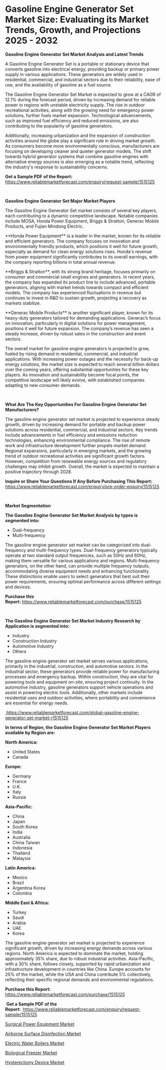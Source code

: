 <p><h1>Gasoline Engine Generator Set Market Size: Evaluating its Market Trends, Growth, and Projections 2025 - 2032</h1></p><p><strong>Gasoline Engine Generator Set Market Analysis and Latest Trends</strong></p>
<p><p>A Gasoline Engine Generator Set is a portable or stationary device that converts gasoline into electrical energy, providing backup or primary power supply in various applications. These generators are widely used in residential, commercial, and industrial sectors due to their reliability, ease of use, and the availability of gasoline as a fuel source. </p><p>The Gasoline Engine Generator Set Market is expected to grow at a CAGR of 12.1% during the forecast period, driven by increasing demand for reliable power in regions with unstable electricity supply. The rise in outdoor recreational activities, along with the growing need for emergency power solutions, further fuels market expansion. Technological advancements, such as improved fuel efficiency and reduced emissions, are also contributing to the popularity of gasoline generators. </p><p>Additionally, increasing urbanization and the expansion of construction activities around the globe play a significant role in driving market growth. As consumers become more environmentally conscious, manufacturers are focusing on developing cleaner and quieter generator models. The shift towards hybrid generator systems that combine gasoline engines with alternative energy sources is also emerging as a notable trend, reflecting the industry's response to sustainability concerns.</p></p>
<p><strong>Get a Sample PDF of the Report:&nbsp;</strong> <a href="https://www.reliablemarketforecast.com/enquiry/request-sample/1515125?utm_campaign=3094&utm_medium=2&utm_source=Github&utm_content=ia&utm_term=10042025&utm_id=gasoline-engine-generator-set">https://www.reliablemarketforecast.com/enquiry/request-sample/1515125</a></p>
<p>&nbsp;</p>
<p><strong>Gasoline Engine Generator Set Major Market Players</strong></p>
<p><p>The Gasoline Engine Generator Set market consists of several key players, each contributing to a dynamic competitive landscape. Notable companies include MOSA, Honda Power Equipment, Briggs & Stratton, Generac Mobile Products, and Fujian Mindong Electric.</p><p>**Honda Power Equipment** is a leader in the market, known for its reliable and efficient generators. The company focuses on innovation and environmentally friendly products, which positions it well for future growth, especially as demand for clean energy solutions rises. Honda's revenue from power equipment significantly contributes to its overall earnings, with the company reporting billions in total annual revenue.</p><p>**Briggs & Stratton**, with its strong brand heritage, focuses primarily on consumer and commercial small engines and generators. In recent years, the company has expanded its product line to include advanced, portable generators, aligning with market trends towards compact and efficient models. The company has experienced fluctuations in revenue but continues to invest in R&D to sustain growth, projecting a recovery as markets stabilize.</p><p>**Generac Mobile Products** is another significant player, known for its heavy-duty generators tailored for demanding applications. Generac’s focus on innovation, particularly in digital solutions for power management, positions it well for future expansion. The company’s revenue has seen a steady increase, driven by robust sales in the construction and event sectors.</p><p>The overall market for gasoline engine generators is projected to grow, fueled by rising demand in residential, commercial, and industrial applications. With increasing power outages and the necessity for back-up energy solutions, the market size is expected to reach several billion dollars over the coming years, offering substantial opportunities for these key players. As innovation and sustainability become focal points, the competitive landscape will likely evolve, with established companies adapting to new consumer demands.</p></p>
<p>&nbsp;</p>
<p><strong>What Are The Key Opportunities For Gasoline Engine Generator Set Manufacturers?</strong></p>
<p><p>The gasoline engine generator set market is projected to experience steady growth, driven by increasing demand for portable and backup power solutions across residential, commercial, and industrial sectors. Key trends include advancements in fuel efficiency and emissions reduction technologies, enhancing environmental compliance. The rise of remote work and infrastructure development further propels market demand. Regional expansions, particularly in emerging markets, and the growing trend of outdoor recreational activities are significant growth factors. However, competition from renewable energy sources and regulatory challenges may inhibit growth. Overall, the market is expected to maintain a positive trajectory through 2028.</p></p>
<p><strong>Inquire or Share Your Questions If Any Before Purchasing This Report:</strong> <a href="https://www.reliablemarketforecast.com/enquiry/pre-order-enquiry/1515125?utm_campaign=3094&utm_medium=2&utm_source=Github&utm_content=ia&utm_term=10042025&utm_id=gasoline-engine-generator-set">https://www.reliablemarketforecast.com/enquiry/pre-order-enquiry/1515125</a></p>
<p>&nbsp;</p>
<p><strong>Market Segmentation</strong></p>
<p><strong>The Gasoline Engine Generator Set Market Analysis by types is segmented into:</strong></p>
<p><ul><li>Dual-frequency</li><li>Multi-frequency</li></ul></p>
<p><p>The gasoline engine generator set market can be categorized into dual-frequency and multi-frequency types. Dual-frequency generators typically operate at two standard output frequencies, such as 50Hz and 60Hz, making them versatile for various applications and regions. Multi-frequency generators, on the other hand, can provide multiple frequency outputs, accommodating diverse equipment needs and enhancing functionality. These distinctions enable users to select generators that best suit their power requirements, ensuring optimal performance across different settings and devices.</p></p>
<p><strong>Purchase this Report:&nbsp;</strong><a href="https://www.reliablemarketforecast.com/purchase/1515125?utm_campaign=3094&utm_medium=2&utm_source=Github&utm_content=ia&utm_term=10042025&utm_id=gasoline-engine-generator-set">https://www.reliablemarketforecast.com/purchase/1515125</a></p>
<p>&nbsp;</p>
<p><strong>The Gasoline Engine Generator Set Market Industry Research by Application is segmented into:</strong></p>
<p><ul><li>Industry</li><li>Construction Industry</li><li>Automotive Industry</li><li>Others</li></ul></p>
<p><p>The gasoline engine generator set market serves various applications, primarily in the industrial, construction, and automotive sectors. In the industrial sector, these generators provide reliable power for manufacturing processes and emergency backup. Within construction, they are vital for powering tools and equipment on-site, ensuring project continuity. In the automotive industry, gasoline generators support vehicle operations and assist in powering electric tools. Additionally, other markets include residential uses and outdoor activities, where portability and convenience are essential for energy needs.</p></p>
<p><a href="https://www.reliablemarketforecast.com/global-gasoline-engine-generator-set-market-r1515125?utm_campaign=3094&utm_medium=2&utm_source=Github&utm_content=ia&utm_term=10042025&utm_id=gasoline-engine-generator-set">&nbsp;https://www.reliablemarketforecast.com/global-gasoline-engine-generator-set-market-r1515125</a></p>
<p><strong>In terms of Region, the Gasoline Engine Generator Set Market Players available by Region are:</strong></p>
<p>
    <p> <strong> North America: </strong>
        <ul>
            <li>United States</li>
            <li>Canada</li>
        </ul>
        </p> 
    <p> <strong> Europe: </strong>
        <ul>
            <li>Germany</li>
            <li>France</li>
            <li>U.K.</li>
            <li>Italy</li>
            <li>Russia</li>
        </ul>
        </p> 
    <p> <strong> Asia-Pacific: </strong>
        <ul>
            <li>China</li>
            <li>Japan</li>
            <li>South Korea</li>
            <li>India</li>
            <li>Australia</li>
            <li>China Taiwan</li>
            <li>Indonesia</li>
            <li>Thailand</li>
            <li>Malaysia</li>
        </ul>
        </p> 
    <p> <strong> Latin America: </strong>
        <ul>
            <li>Mexico</li>
            <li>Brazil</li>
            <li>Argentina Korea</li>
            <li>Colombia</li>
        </ul>
        </p> 
    <p> <strong> Middle East & Africa: </strong>
        <ul>
            <li>Turkey</li>
            <li>Saudi</li>
            <li>Arabia</li>
            <li>UAE</li>
            <li>Korea</li>
        </ul>
    </p>
    </p>
<p><p>The gasoline engine generator set market is projected to experience significant growth, driven by increasing energy demands across various regions. North America is expected to dominate the market, holding approximately 35% share, due to robust industrial activities. Asia-Pacific, with a 30% share, follows closely, supported by rapid urbanization and infrastructure development in countries like China. Europe accounts for 25% of the market, while the USA and China contribute 5% collectively, reflecting their specific regional demands and environmental regulations.</p></p>
<p><strong>Purchase this Report: </strong><a href="https://www.reliablemarketforecast.com/purchase/1515125?utm_campaign=3094&utm_medium=2&utm_source=Github&utm_content=ia&utm_term=10042025&utm_id=gasoline-engine-generator-set">https://www.reliablemarketforecast.com/purchase/1515125</a></p>
<p>&nbsp;<strong>Get a Sample PDF of the Report:&nbsp;&nbsp;</strong><a href="https://www.reliablemarketforecast.com/enquiry/request-sample/1515125?utm_campaign=3094&utm_medium=2&utm_source=Github&utm_content=ia&utm_term=10042025&utm_id=gasoline-engine-generator-set">https://www.reliablemarketforecast.com/enquiry/request-sample/1515125</a></p>
<p><strong></strong></p>
<p><p><a href="https://github.com/messonmengen75/Market-Research-Report-List-1/blob/main/surgical-power-equipment-market.md?utm_campaign=3094&utm_medium=2&utm_source=Github&utm_content=ia&utm_term=10042025&utm_id=gasoline-engine-generator-set">Surgical Power Equipment Market</a></p><p><a href="https://www.linkedin.com/pulse/anticipated-cagr-89-airborne-surface-disinfection-market-analysis-telqe?utm_campaign=3094&utm_medium=2&utm_source=Github&utm_content=ia&utm_term=10042025&utm_id=gasoline-engine-generator-set">Airborne Surface Disinfection Market</a></p><p><a href="https://github.com/saimntamiki/Market-Research-Report-List-1/blob/main/electric-water-boilers-market.md?utm_campaign=3094&utm_medium=2&utm_source=Github&utm_content=ia&utm_term=10042025&utm_id=gasoline-engine-generator-set">Electric Water Boilers Market</a></p><p><a href="https://www.linkedin.com/pulse/market-revenue-growth-forecast-biological-freezer-136-cagr-d8jae?utm_campaign=3094&utm_medium=2&utm_source=Github&utm_content=ia&utm_term=10042025&utm_id=gasoline-engine-generator-set">Biological Freezer Market</a></p><p><a href="https://www.linkedin.com/pulse/navigating-hysterectomy-device-market-through-2025-2032showing-1luxe?utm_campaign=3094&utm_medium=2&utm_source=Github&utm_content=ia&utm_term=10042025&utm_id=gasoline-engine-generator-set">Hysterectomy Device Market</a></p></p>